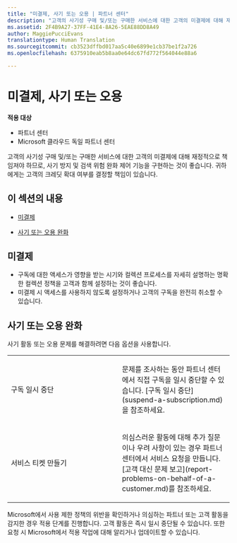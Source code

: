 ```yaml
---
title: "미결제, 사기 또는 오용 | 파트너 센터"
description: "고객의 사기성 구매 및/또는 구매한 서비스에 대한 고객의 미결제에 대해 재정적으로 책임져야 하므로, 사기 방지 및 검색 위험 완화 제어 기능을 구현하는 것이 좋습니다."
ms.assetid: 2F4B9A27-37FF-41E4-8A26-5EAE88DD8A49
author: MaggiePucciEvans
translationtype: Human Translation
ms.sourcegitcommit: cb3523dffbd017aa5c40e6899e1cb37be1f2a726
ms.openlocfilehash: 6375910eab5b8aa0e64dc67fd772f564044e88a6

---
```


# 미결제, 사기 또는 오용

**적용 대상**

-  파트너 센터
-  Microsoft 클라우드 독일 파트너 센터

고객의 사기성 구매 및/또는 구매한 서비스에 대한 고객의 미결제에 대해 재정적으로 책임져야 하므로, 사기 방지 및 검색 위험 완화 제어 기능을 구현하는 것이 좋습니다. 귀하에게는 고객의 크레딧 확대 여부를 결정할 책임이 있습니다.

## 이 섹션의 내용


-   [미결제](#nonpayment)

-   [사기 또는 오용 완화](#fraudmisusemitigation)

## <a href="" id="nonpayment"></a>미결제


-   구독에 대한 액세스가 영향을 받는 시기와 컬렉션 프로세스를 자세히 설명하는 명확한 컬렉션 정책을 고객과 함께 설정하는 것이 좋습니다.
-   미결제 시 액세스를 사용하지 않도록 설정하거나 고객의 구독을 완전히 취소할 수 있습니다.

## <a href="" id="fraudmisusemitigation"></a>사기 또는 오용 완화


사기 활동 또는 오용 문제를 해결하려면 다음 옵션을 사용합니다.

<table>
<colgroup>
<col width="50%" />
<col width="50%" />
</colgroup>
<tbody>
<tr class="odd">
<td>구독 일시 중단</td>
<td><p>문제를 조사하는 동안 파트너 센터에서 직접 구독을 일시 중단할 수 있습니다. [구독 일시 중단](suspend-a-subscription.md)을 참조하세요.</p></td>
</tr>
<tr class="even">
<td>서비스 티켓 만들기</td>
<td><p>의심스러운 활동에 대해 추가 질문이나 우려 사항이 있는 경우 파트너 센터에서 서비스 요청을 만듭니다. [고객 대신 문제 보고](report-problems-on-behalf-of-a-customer.md)를 참조하세요.</p></td>
</tr>
</tbody>
</table>

 

Microsoft에서 사용 제한 정책의 위반을 확인하거나 의심하는 파트너 또는 고객 활동을 감지한 경우 적용 단계를 진행합니다. 고객 활동은 즉시 일시 중단될 수 있습니다. 또한 요청 시 Microsoft에서 적용 작업에 대해 알리거나 업데이트할 수 있습니다.

 

 






<!--HONumber=Jan17_HO2-->


